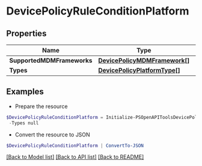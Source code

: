 # DevicePolicyRuleConditionPlatform
## Properties

Name | Type | Description | Notes
------------ | ------------- | ------------- | -------------
**SupportedMDMFrameworks** | [**DevicePolicyMDMFramework[]**](DevicePolicyMDMFramework.md) |  | [optional] 
**Types** | [**DevicePolicyPlatformType[]**](DevicePolicyPlatformType.md) |  | [optional] 

## Examples

- Prepare the resource
```powershell
$DevicePolicyRuleConditionPlatform = Initialize-PSOpenAPIToolsDevicePolicyRuleConditionPlatform  -SupportedMDMFrameworks null `
 -Types null
```

- Convert the resource to JSON
```powershell
$DevicePolicyRuleConditionPlatform | ConvertTo-JSON
```

[[Back to Model list]](../README.md#documentation-for-models) [[Back to API list]](../README.md#documentation-for-api-endpoints) [[Back to README]](../README.md)

